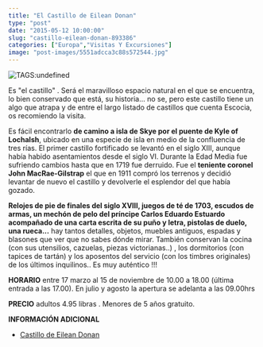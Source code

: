 ```yaml
---
title: "El Castillo de Eilean Donan"
type: "post"
date: "2015-05-12 10:00:00"
slug: "castillo-eilean-donan-893386"
categories: ["Europa","Visitas Y Excursiones"]
image: "post-images/5551adcca3c88s572544.jpg"
---
```


 ![ TAGS:undefined](post-images/5551adcca3c88s572544.jpg "Castillo Eilean Donan")

 Es "el castillo" . Será el maravilloso espacio natural en el que se encuentra, lo bien conservado que está, su historia... no se, pero este castillo tiene un algo que atrapa y de entre el largo listado de castillos que cuenta Escocia, os recomiendo la visita.

 Es fácil encontrarlo **de camino a isla de Skye por el puente de Kyle of Lochalsh**, ubicado en una especie de isla en medio de la confluencia de tres rías. El primer castillo fortificado se levantó en el siglo XIII, aunque había habido asentamientos desde el siglo VI. Durante la Edad Media fue sufriendo cambios hasta que en 1719 fue derruido. Fue el **teniente coronel John MacRae-Gilstrap** el que en 1911 compró los terrenos y decidió levantar de nuevo el castillo y devolverle el esplendor del que había gozado.

 **Relojes de pie de finales del siglo XVIII, juegos de té de 1703, escudos de armas, un mechón de pelo del príncipe Carlos Eduardo Estuardo acompañado de una carta escrita de su puño y letra, pistolas de duelo, una rueca...** hay tantos detalles, objetos, muebles antiguos, espadas y blasones que ver que no sabes dónde mirar. También conservan la cocina (con sus utensilios, cazuelas, piezas victorianas..) , los dormitorios (con tapices de tartán) y los aposentos del servicio (con los timbres originales) de los últimos inquilinos.. Es muy auténtico !!!

 **HORARIO** entre 17 marzo al 15 de noviembre de 10.00 a 18.00 (última entrada a las 17.00). En julio y agosto la apertura se adelanta a las 09.00hrs

 **PRECIO** adultos 4.95 libras . Menores de 5 años gratuito.

 **INFORMACIÓN ADICIONAL**

- [ Castillo de Eilean Donan](http://www.eileandonancastle.com/bienvenido-al-castillo-de-eilean-donan.htm)